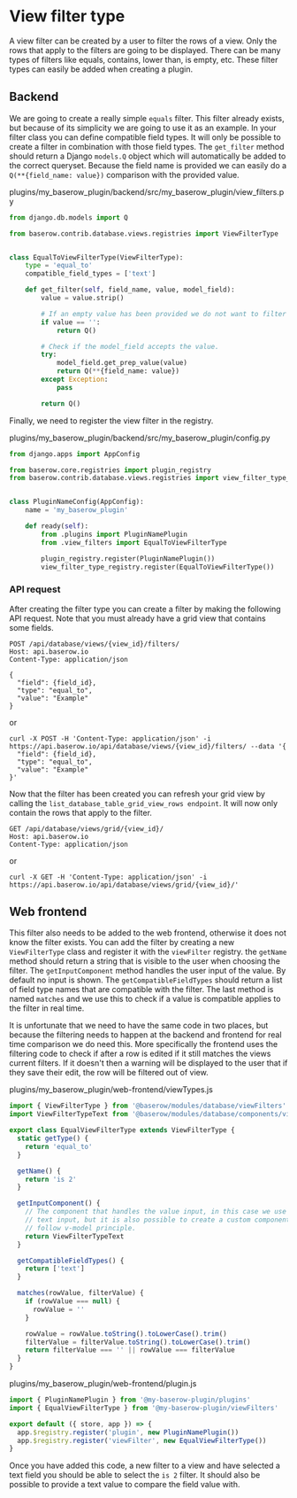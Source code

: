 # View filter type

A view filter can be created by a user to filter the rows of a view. Only the rows that
apply to the filters are going to be displayed. There can be many types of filters like
equals, contains, lower than, is empty, etc. These filter types can easily be added when
creating a plugin.

## Backend

We are going to create a really simple `equals` filter. This filter already exists, but
because of its simplicity we are going to use it as an example. In your filter class you
can define compatible field types. It will only be possible to create a filter in
combination with those field types. The `get_filter` method should return a
Django `models.Q` object which will automatically be added to the correct queryset.
Because the field name is provided we can easily do a `Q(**{field_name: value})`
comparison with the provided value.

plugins/my_baserow_plugin/backend/src/my_baserow_plugin/view_filters.py
```python
from django.db.models import Q

from baserow.contrib.database.views.registries import ViewFilterType


class EqualToViewFilterType(ViewFilterType):
    type = 'equal_to'
    compatible_field_types = ['text']

    def get_filter(self, field_name, value, model_field):
        value = value.strip()

        # If an empty value has been provided we do not want to filter at all.
        if value == '':
            return Q()

        # Check if the model_field accepts the value.
        try:
            model_field.get_prep_value(value)
            return Q(**{field_name: value})
        except Exception:
            pass

        return Q()
```

Finally, we need to register the view filter in the registry.

plugins/my_baserow_plugin/backend/src/my_baserow_plugin/config.py
```python
from django.apps import AppConfig

from baserow.core.registries import plugin_registry
from baserow.contrib.database.views.registries import view_filter_type_registry


class PluginNameConfig(AppConfig):
    name = 'my_baserow_plugin'

    def ready(self):
        from .plugins import PluginNamePlugin
        from .view_filters import EqualToViewFilterType

        plugin_registry.register(PluginNamePlugin())
        view_filter_type_registry.register(EqualToViewFilterType())
```

### API request

After creating the filter type you can create a filter by making the following API
request. Note that you must already have a grid view that contains some fields.

```
POST /api/database/views/{view_id}/filters/
Host: api.baserow.io
Content-Type: application/json

{
  "field": {field_id},
  "type": "equal_to",
  "value": "Example"
}
```
or
```
curl -X POST -H 'Content-Type: application/json' -i https://api.baserow.io/api/database/views/{view_id}/filters/ --data '{
  "field": {field_id},
  "type": "equal_to",
  "value": "Example"
}'
```

Now that the filter has been created you can refresh your grid view by calling the
`list_database_table_grid_view_rows endpoint`. It will now only contain the rows that
apply to the filter.

```
GET /api/database/views/grid/{view_id}/
Host: api.baserow.io
Content-Type: application/json
```
or
```
curl -X GET -H 'Content-Type: application/json' -i https://api.baserow.io/api/database/views/grid/{view_id}/'
```

## Web frontend

This filter also needs to be added to the web frontend, otherwise it does not know the
filter exists. You can add the filter by creating a new `ViewFilterType` class and
register it with the `viewFilter` registry. the `getName` method should return a string
that is visible to the user when choosing the filter. The `getInputComponent` method
handles the user input of the value. By default no input is shown. The
`getCompatibleFieldTypes` should return a list of field type names that are compatible
with the filter. The last method is named `matches` and we use this to check if a value
is compatible applies to the filter in real time.

It is unfortunate that we need to have the same code in two places, but because the
filtering needs to happen at the backend and frontend for real time comparison we do
need this. More specifically the frontend uses the filtering code to check if after a
row is edited if it still matches the views current filters. If it doesn't then a
warning will be displayed to the user that if they save their edit, the row will be
filtered out of view.

plugins/my_baserow_plugin/web-frontend/viewTypes.js
```javascript
import { ViewFilterType } from '@baserow/modules/database/viewFilters'
import ViewFilterTypeText from '@baserow/modules/database/components/view/ViewFilterTypeText'

export class EqualViewFilterType extends ViewFilterType {
  static getType() {
    return 'equal_to'
  }

  getName() {
    return 'is 2'
  }

  getInputComponent() {
    // The component that handles the value input, in this case we use the existing
    // text input, but it is also possible to create a custom component. It should
    // follow v-model principle.
    return ViewFilterTypeText
  }

  getCompatibleFieldTypes() {
    return ['text']
  }

  matches(rowValue, filterValue) {
    if (rowValue === null) {
      rowValue = ''
    }

    rowValue = rowValue.toString().toLowerCase().trim()
    filterValue = filterValue.toString().toLowerCase().trim()
    return filterValue === '' || rowValue === filterValue
  }
}
```

plugins/my_baserow_plugin/web-frontend/plugin.js
```javascript
import { PluginNamePlugin } from '@my-baserow-plugin/plugins'
import { EqualViewFilterType } from '@my-baserow-plugin/viewFilters'

export default ({ store, app }) => {
  app.$registry.register('plugin', new PluginNamePlugin())
  app.$registry.register('viewFilter', new EqualViewFilterType())
}
```

Once you have added this code, a new filter to a view and have selected a
text field you should be able to select the `is 2` filter. It should also be possible to
provide a text value to compare the field value with.
